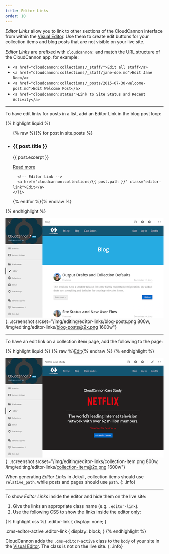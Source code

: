 ```yaml
---
title: Editor Links
order: 10
---
```


*Editor Links* allow you to link to other sections of the CloudCannon interface from within the [Visual Editor](/editing/visual-editor/). Use them to create edit buttons for your collection items and blog posts that are not visible on your live site.

*Editor Links* are prefixed with `cloudcannon:` and match the URL structure of the CloudCannon app, for example:

* `<a href="cloudcannon:collections/_staff/">Edit all staff</a>`
* `<a href="cloudcannon:collections/_staff/jane-doe.md">Edit Jane Doe</a>`
* `<a href="cloudcannon:collections/_posts/2015-07-30-welcome-post.md">Edit Welcome Post</a>`
* `<a href="cloudcannon:status">Link to Site Status and Recent Activity</a>`


---

To have edit links for posts in a list, add an Editor Link in the blog post loop:

{% highlight liquid %}
<ul class="blog-posts">
  {% raw %}{% for post in site.posts %}
    <li class="blog-post">
      <h3>{{ post.title }}</h3>
      <p>{{ post.excerpt }}</p>
      <a href="{{ post.url }}">Read more</a>

      <!-- Editor Link -->
      <a href="cloudcannon:collections/{{ post.path }}" class="editor-link">Edit</a>
    </li>
  {% endfor %}{% endraw %}
</ul>
{% endhighlight %}

![CloudCannon blog posts with edit buttons](/img/editing/editor-links/blog-posts.png){: .screenshot srcset="/img/editing/editor-links/blog-posts.png 800w, /img/editing/editor-links/blog-posts@2x.png 1600w"}

---

To have an edit link on a collection item page, add the following to the page:

{% highlight liquid %}
{% raw %}<a href="cloudcannon:collections/{{ page.relative_path }}" class="editor-link">Edit</a>{% endraw %}
{% endhighlight %}

![Netflix case study collection item with edit button](/img/editing/editor-links/collection-item.png){: .screenshot srcset="/img/editing/editor-links/collection-item.png 800w, /img/editing/editor-links/collection-item@2x.png 1600w"}

When generating *Editor Links* in Jekyll, collection items should use `relative_path`, while posts and pages should use `path`.
{: .info}

---

To show *Editor Links* inside the editor and hide them on the live site:

1. Give the links an appropriate class name (e.g. `.editor-link`).
2. Use the following CSS to show the links inside the editor only:


{% highlight css %}
.editor-link {
  display: none;
}

.cms-editor-active .editor-link {
  display: block;
}
{% endhighlight %}

CloudCannon adds the `.cms-editor-active` class to the `body` of your site in the [Visual Editor](/editing/visual-editor/). The class is not on the live site.
{: .info}